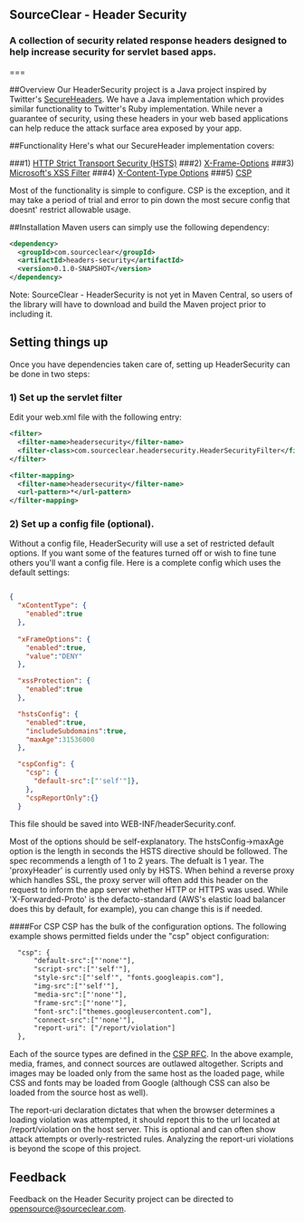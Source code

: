 ## SourceClear - Header Security
### A collection of security related response headers designed to help increase security for servlet based apps.
===

##Overview
Our HeaderSecurity project is a Java project inspired by Twitter's [SecureHeaders](https://github.com/twitter/secureheaders).  We have a Java implementation which
provides similar functionality to Twitter's Ruby implementation.  While never a guarantee of security, using these headers in your web based applications can help reduce the attack
surface area exposed by your app.  

##Functionality
Here's what our SecureHeader implementation covers:

###1) [HTTP Strict Transport Security (HSTS)](https://tools.ietf.org/html/rfc6797)
###2) [X-Frame-Options](https://tools.ietf.org/html/draft-ietf-websec-x-frame-options-00)
###3) [Microsoft's XSS Filter](http://msdn.microsoft.com/en-us/library/dd565647.aspx)
###4) [X-Content-Type Options](http://msdn.microsoft.com/en-us/library/ie/gg622941.aspx)
###5) [CSP](https://developer.mozilla.org/en-US/docs/Security/CSP)

Most of the functionality is simple to configure.  CSP is the exception, and it may take a period of trial and error to pin down the most secure config that doesnt' restrict
allowable usage.

##Installation
Maven users can simply use the following dependency:

```xml
<dependency>
  <groupId>com.sourceclear</groupId>
  <artifactId>headers-security</artifactId>
  <version>0.1.0-SNAPSHOT</version>    
</dependency>
```
Note: SourceClear - HeaderSecurity is not yet in Maven Central, so users of the library will have to download and build the Maven project prior to including it.

## Setting things up
Once you have dependencies taken care of, setting up HeaderSecurity can be done in two steps:

### 1) Set up the servlet filter
Edit your web.xml file with the following entry:

```xml
<filter>
  <filter-name>headersecurity</filter-name>
  <filter-class>com.sourceclear.headersecurity.HeaderSecurityFilter</filter-class>
</filter>

<filter-mapping>
  <filter-name>headersecurity</filter-name>
  <url-pattern>*</url-pattern>
</filter-mapping>
```

### 2) Set up a config file (optional).
Without a config file, HeaderSecurity will use a set of restricted default options.  If you want some of the features turned off or wish to fine tune
others you'll want a config file.  Here is a complete config which uses the default settings:

```json

{
  "xContentType": {
    "enabled":true
  },
  
  "xFrameOptions": {
    "enabled":true,
    "value":"DENY"
  },

  "xssProtection": {
    "enabled":true
  },

  "hstsConfig": {
    "enabled":true,
    "includeSubdomains":true,
    "maxAge":31536000
  },

  "cspConfig": {
    "csp": {
      "default-src":["'self'"]},      
    },
    "cspReportOnly":{}
  }

```

This file should be saved into WEB-INF/headerSecurity.conf.

Most of the options should be self-explanatory.  The hstsConfig->maxAge option is the length in seconds the HSTS directive should be followed.  The spec
recommends a length of 1 to 2 years.  The defualt is 1 year.  The 'proxyHeader' is currently used only by HSTS.  When behind a reverse proxy which handles SSL,
the proxy server will often add this header on the request to inform the app server whether HTTP or HTTPS was used.  While 'X-Forwarded-Proto' is the
defacto-standard (AWS's elastic load balancer does this by default, for example), you can change this is if needed.

####For CSP
CSP has the bulk of the configuration options.  The following example shows permitted fields under the "csp" object configuration:

```xml
  "csp": {
      "default-src":["'none'"],
      "script-src":["'self'"],
      "style-src":["'self'", "fonts.googleapis.com"],
      "img-src":["'self'"],
      "media-src":["'none'"],
      "frame-src":["'none'"],
      "font-src":["themes.googleusercontent.com"],
      "connect-src":["'none'"],
      "report-uri": ["/report/violation"]
  },
```

Each of the source types are defined in the [CSP RFC](http://www.w3.org/TR/2012/CR-CSP-20121115/).  In the above example, media, frames, and connect sources are outlawed
altogether.  Scripts and images may be loaded only from the same host as the loaded page, while CSS and fonts may be loaded from Google (although CSS can also be loaded
from the source host as well).

The report-uri declaration dictates that when the browser determines a loading violation was attempted, it should report this to the url located at /report/violation on
the host server.  This is optional and can often show attack attempts or overly-restricted rules.  Analyzing the report-uri violations is beyond the scope of this project.

## Feedback
Feedback on the Header Security project can be directed to opensource@sourceclear.com.